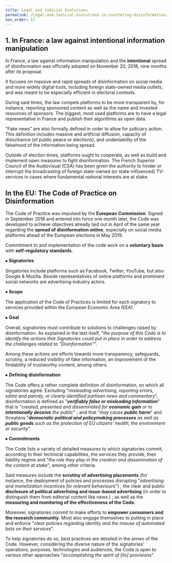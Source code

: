 ```yaml
---
title: Legal and Judicial Evolutions
permalink: /Legal-and-Judicial-Evolutions-in-countering-disinformation/
nav_order: 11
---
```


## 1. In France: a law against intentional information manipulation

In France, a law against information manipulation and the **intentional** spread of disinformation was officially adopted on November 20, 2018, nine months after its proposal.

It focuses on massive and rapid spreads of disinformation on social media and more widely digital tools, including foreign state-owned media outlets, and was meant to be especially efficient in electoral contexts.

During said times, the law compels platforms to be more transparent by, for instance, reporting sponsored content as well as the name and invested resources of sponsors. The biggest, most used platforms are to have a legal representative in France and publish their algorithms as open data.

"Fake news" are also formally defined in order to allow for judiciary action. This definition includes massive and artificial diffusion, capacity of disturbance (of public peace or elections), and undeniability of the falsehood of the information being spread.

Outside of election times, platforms ought to cooperate, as well as build and implement open measures to fight disinformation.
The French Superior Council of the Audiovisual (CSA) has been given the authority to hinder or interrupt the broadcasting of foreign state-owned (or state-influenced) TV-services in cases where fundamental national interests are at stake.

## In the EU: The Code of Practice on Disinformation

The Code of Practice was impulsed by the **European Commission**. Signed in September 2018 and entered into force one month later, the Code was developed to achieve objectives already laid out in April of the same year regarding the **spread of disinformation online**, especially on social media platforms ahead of the European elections in May 2019.

Commitment to and implementation of the code work on a **voluntary basis** with **self-regulatory standards**.

⦁	**Signatories**

Singatories include platforms such as Facebook, Twitter, YouTube, but also Google & Mozilla. Beside representatives of online platforms and prominent social networks are advertising industry actors.

⦁	**Scope**

The application of the Code of Practices is limited for each signatory to services provided within the European Economic Area (EEA).

⦁	**Goal**

Overall, signatories must contribute to solutions to challenges raised by disinformation. As explained in the text itself, "_the purpose of this Code is to identify the actions that Signatories could put in place in order to address the challenges related to "Disinformation"_".

Among these actions are efforts towards more transparency, safeguards, scrutiny, a reduced visibility of fake information, an improvement of  the findability of trustworthy content, among others.

⦁	**Defining disinformation**

The Code offers a rather complete definition of disinformation, on which all signatories agree. Excluding "_misleading advertising, reporting errors, satire and parody, or clearly identified partisan news and commentary_", disinformation is defined as "**_verifiably false or misleading information_**" that is "_created, presented and disseminated for **economic gain** or to **intentionally deceive** the public_" ; and that "_may cause **public harm**_" and threatens "_**democratic political and policymaking processes** as well as **public goods** such as the protection of EU citizens' health, the environment or security_".

⦁	**Commitments**

The Code lists a variety of detailed measures to which signatories commit, according to their technical capabilities, the services they provide, their liability regime and "_the role they play in the creation and dissemination of the content at stake_", among other criteria.

Said measures include the **scrutiny of advertising placements** (for instance,  the deployment of policies and processes disrupting "_advertising and monetization incentives for relevant behaviours_") ; the clear and public **disclosure of political advertising and issue-based advertising** (in order to distinguish them from editorial content like news ) ; as well as the **measuring and monitoring of the effectiveness of the Code**.

Moreover, signatories commit to make efforts to **empower consumers and the research community**. Most also engage themselves to putting in place and enforce "_clear policies regarding identity and the misuse of automated bots on their services_".

To help signatories do so, best practices are detailed in the annex of the Code. However, considering the diverse nature of the signatories' operations, purposes, technologies and audiences, the Code is open to various other approaches "_accomplishing the spirit of [its] provisions_".
